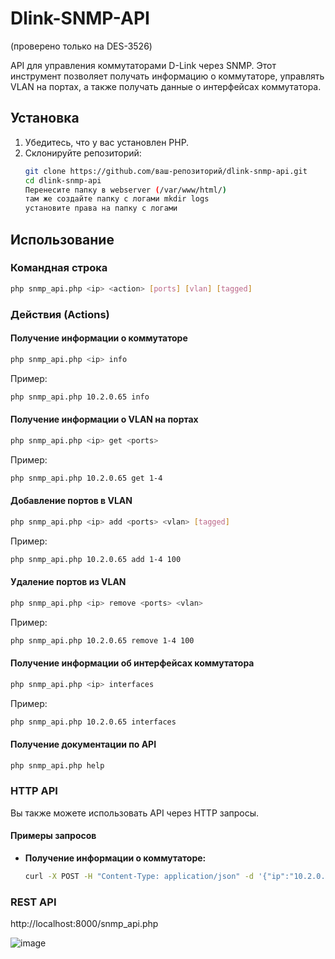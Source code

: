# Dlink-SNMP-API
(проверено только на DES-3526)

API для управления коммутаторами D-Link через SNMP. Этот инструмент позволяет получать информацию о коммутаторе, управлять VLAN на портах, а также получать данные о интерфейсах коммутатора.

## Установка

1. Убедитесь, что у вас установлен PHP.
2. Склонируйте репозиторий:
   ```bash
   git clone https://github.com/ваш-репозиторий/dlink-snmp-api.git
   cd dlink-snmp-api
   Перенесите папку в webserver (/var/www/html/)
   там же создайте папку с логами mkdir logs
   установите права на папку с логами
   ```

## Использование

### Командная строка

```bash
php snmp_api.php <ip> <action> [ports] [vlan] [tagged]
```

### Действия (Actions)

#### Получение информации о коммутаторе

```bash
php snmp_api.php <ip> info
```

Пример:
```bash
php snmp_api.php 10.2.0.65 info
```

#### Получение информации о VLAN на портах

```bash
php snmp_api.php <ip> get <ports>
```

Пример:
```bash
php snmp_api.php 10.2.0.65 get 1-4
```

#### Добавление портов в VLAN

```bash
php snmp_api.php <ip> add <ports> <vlan> [tagged]
```

Пример:
```bash
php snmp_api.php 10.2.0.65 add 1-4 100
```

#### Удаление портов из VLAN

```bash
php snmp_api.php <ip> remove <ports> <vlan>
```

Пример:
```bash
php snmp_api.php 10.2.0.65 remove 1-4 100
```

#### Получение информации об интерфейсах коммутатора

```bash
php snmp_api.php <ip> interfaces
```

Пример:
```bash
php snmp_api.php 10.2.0.65 interfaces
```

#### Получение документации по API

```bash
php snmp_api.php help
```

### HTTP API

Вы также можете использовать API через HTTP запросы.

#### Примеры запросов

- **Получение информации о коммутаторе:**
  ```bash
  curl -X POST -H "Content-Type: application/json" -d '{"ip":"10.2.0.65","action":"info"}' http://localhost:8000/snmp_api.php


### REST API

http://localhost:8000/snmp_api.php

![image](https://github.com/user-attachments/assets/fafaf35f-e63c-4e6c-bdca-787db7cddf82)

